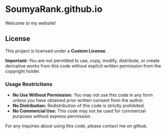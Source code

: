 # SoumyaRank.github.io
Welcome to my website!


## License

This project is licensed under a **Custom License**.

**Important:** You are not permitted to use, copy, modify, distribute, or create derivative works from this code without explicit written permission from the copyright holder.

### Usage Restrictions
- **No Use Without Permission:** You may not use this code in any form unless you have obtained prior written consent from the author.
- **No Distribution:** Redistribution of this code is strictly prohibited.
- **No Commercial Use:** This code may not be used for commercial purposes without express permission.

For any inquiries about using this code, please contact me on github.